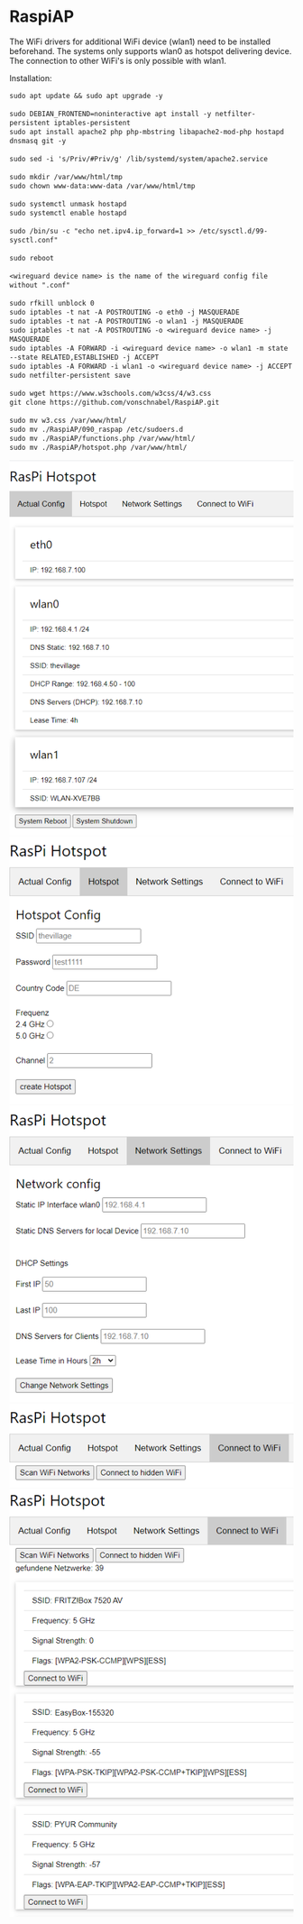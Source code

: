 # RaspiAP

The WiFi drivers for additional WiFi device (wlan1) need to be installed beforehand. 
The systems only supports wlan0 as hotspot delivering device. 
The connection to other WiFi's is only possible with wlan1.

Installation:

``` 
sudo apt update && sudo apt upgrade -y

sudo DEBIAN_FRONTEND=noninteractive apt install -y netfilter-persistent iptables-persistent
sudo apt install apache2 php php-mbstring libapache2-mod-php hostapd dnsmasq git -y

sudo sed -i 's/Priv/#Priv/g' /lib/systemd/system/apache2.service

sudo mkdir /var/www/html/tmp
sudo chown www-data:www-data /var/www/html/tmp

sudo systemctl unmask hostapd
sudo systemctl enable hostapd

sudo /bin/su -c "echo net.ipv4.ip_forward=1 >> /etc/sysctl.d/99-sysctl.conf"

sudo reboot

<wireguard device name> is the name of the wireguard config file without ".conf"

sudo rfkill unblock 0
sudo iptables -t nat -A POSTROUTING -o eth0 -j MASQUERADE
sudo iptables -t nat -A POSTROUTING -o wlan1 -j MASQUERADE
sudo iptables -t nat -A POSTROUTING -o <wireguard device name> -j MASQUERADE
sudo iptables -A FORWARD -i <wireguard device name> -o wlan1 -m state --state RELATED,ESTABLISHED -j ACCEPT
sudo iptables -A FORWARD -i wlan1 -o <wireguard device name> -j ACCEPT
sudo netfilter-persistent save

sudo wget https://www.w3schools.com/w3css/4/w3.css
git clone https://github.com/vonschnabel/RaspiAP.git

sudo mv w3.css /var/www/html/
sudo mv ./RaspiAP/090_raspap /etc/sudoers.d
sudo mv ./RaspiAP/functions.php /var/www/html/
sudo mv ./RaspiAP/hotspot.php /var/www/html/
```
![Actual-Config](https://github.com/vonschnabel/RaspiAP/blob/main/screenshots/01-Actual-Config.PNG)
![Hotspot](https://github.com/vonschnabel/RaspiAP/blob/main/screenshots/02-Hotspot.PNG)
![Network-Settings](https://github.com/vonschnabel/RaspiAP/blob/main/screenshots/03-Network-Settings.PNG)
![Connect-Wifi-1](https://github.com/vonschnabel/RaspiAP/blob/main/screenshots/04-Connect-Wifi-1.PNG)
![Connect-Wifi-2](https://github.com/vonschnabel/RaspiAP/blob/main/screenshots/04-Connect-Wifi-2.PNG)
